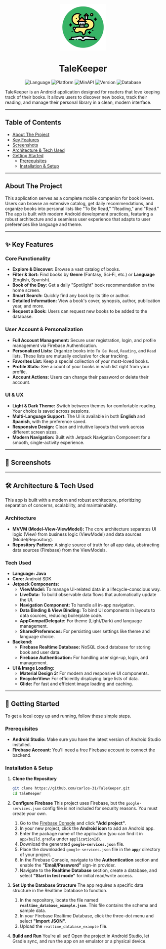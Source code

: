 <div align="center"><p>
  
<img src="ReadMeImages/Talekeeper_icon.png" alt="App Icon" width="150" height="150">

# TaleKeeper
   
![Language](https://img.shields.io/badge/Language-Java-blue.svg)
![Platform](https://img.shields.io/badge/Platform-Android-3DDC84?logo=android)
![MinAPI](https://img.shields.io/badge/MinAPI-28-blueviolet)
![Version](https://img.shields.io/badge/Version-1.0-brightgreen)
![Database](https://img.shields.io/badge/Database-Firebase-FFCA28?logo=firebase)

</p></div>

TaleKeeper is an Android application designed for readers that love keeping track of their books. It allows users to discover new books, track their reading, and manage their personal library in a clean, modern interface.

---

## Table of Contents

- [About The Project](#about-the-project)
- [Key Features](#-key-features)
- [Screenshots](#-screenshots)
- [Architecture & Tech Used](#️-architecture--tech-used)
- [Getting Started](#-getting-started)
  - [Prerequisites](#prerequisites)
  - [Installation & Setup](#installation--setup)

---

## About The Project

This application serves as a complete mobile companion for book lovers. Users can browse an extensive catalog, get daily recommendations, and organize books into personal lists like "To Be Read," "Reading," and "Read." The app is built with modern Android development practices, featuring a robust architecture and a seamless user experience that adapts to user preferences like language and theme.

---

## ✨ Key Features

### Core Functionality
* **Explore & Discover:** Browse a vast catalog of books.
* **Filter & Sort:** Find books by **Genre** (Fantasy, Sci-Fi, etc.) or **Language** (English, Spanish).
* **Book of the Day:** Get a daily "Spotlight" book recommendation on the home screen.
* **Smart Search:** Quickly find any book by its title or author.
* **Detailed Information:** View a book's cover, synopsis, author, publication year, and more.
* **Request a Book:** Users can request new books to be added to the database.

### User Account & Personalization
* **Full Account Management:** Secure user registration, login, and profile management via Firebase Authentication.
* **Personalized Lists:** Organize books into `To Be Read`, `Reading`, and `Read` lists. These lists are mutually exclusive for clear tracking.
* **Favorites List:** Keep a special collection of your most-loved books.
* **Profile Stats:** See a count of your books in each list right from your profile.
* **Account Actions:** Users can change their password or delete their account.

### UI & UX
* **Light & Dark Theme:** Switch between themes for comfortable reading. Your choice is saved across sessions.
* **Multi-Language Support:** The UI is available in both **English** and **Spanish**, with the preference saved.
* **Responsive Design:** Clean and intuitive layouts that work across different screen sizes.
* **Modern Navigation:** Built with Jetpack Navigation Component for a smooth, single-activity experience.

---

## 📸 Screenshots



---

## 🛠️ Architecture & Tech Used

This app is built with a modern and robust architecture, prioritizing separation of concerns, scalability, and maintainability.

### Architecture
* **MVVM (Model-View-ViewModel):** The core architecture separates UI logic (View) from business logic (ViewModel) and data sources (Model/Repository).
* **Repository Pattern:** A single source of truth for all app data, abstracting data sources (Firebase) from the ViewModels.

### Tech Used
* **Language:** **Java**
* **Core:** Android SDK
* **Jetpack Components:**
    * **ViewModel:** To manage UI-related data in a lifecycle-conscious way.
    * **LiveData:** To build observable data flows that automatically update the UI.
    * **Navigation Component:** To handle all in-app navigation.
    * **Data Binding & View Binding:** To bind UI components in layouts to data sources, reducing boilerplate code.
    * **AppCompatDelegate:** For theme (Light/Dark) and language management.
    * **SharedPreferences:** For persisting user settings like theme and language choice.
* **Backend:**
    * **Firebase Realtime Database:** NoSQL cloud database for storing book and user data.
    * **Firebase Authentication:** For handling user sign-up, login, and management.
* **UI & Image Loading:**
    * **Material Design 3:** For modern and responsive UI components.
    * **RecyclerView:** For efficiently displaying large lists of data.
    * **Glide:** For fast and efficient image loading and caching.

---

## 🚀 Getting Started

To get a local copy up and running, follow these simple steps.

### Prerequisites

* **Android Studio:** Make sure you have the latest version of Android Studio installed.
* **Firebase Account:** You'll need a free Firebase account to connect the backend.

### Installation & Setup

1.  **Clone the Repository**
    ```sh
    git clone https://github.com/carlos-31/TaleKeeper.git
    cd TaleKeeper
    ```

2.  **Configure Firebase**
    This project uses Firebase, but the `google-services.json` config file is not included for security reasons. You must create your own.

    1.  Go to the [Firebase Console](https://console.firebase.google.com/) and click **"Add project"**.
    2.  In your new project, click the **Android icon** to add an Android app.
    3.  Enter the package name of the application (you can find it in `app/build.gradle` under `applicationId`).
    4.  Download the generated **`google-services.json`** file.
    5.  Place the downloaded `google-services.json` file in the **`app/`** directory of your project.
    6.  In the Firebase Console, navigate to the **Authentication** section and enable the **"Email/Password"** sign-in provider.
    7.  Navigate to the **Realtime Database** section, create a database, and select **"Start in test mode"** for initial read/write access.

3.  **Set Up the Database Structure**
    The app requires a specific data structure in the Realtime Database to function.

    1.  In the repository, locate the file named **`realtime_database_example.json`**. This file contains the schema and sample data.
    2.  In your Firebase Realtime Database, click the three-dot menu and select **"Import JSON"**.
    3.  Upload the `realtime_database_example` file.

4.  **Build and Run**
    You're all set! Open the project in Android Studio, let Gradle sync, and run the app on an emulator or a physical device.
